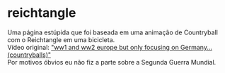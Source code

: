 # reichtangle
Uma página estúpida que foi baseada em uma animação de Countryball com o Reichtangle em uma bicicleta.<br>
Vídeo original: <a href="https://www.youtube.com/watch?v=q6NoN0uqyiY&ab_channel=NOPEXDDD" target="_blank">"ww1 and ww2 europe but only focusing on Germany... (countryballs)"</a><br>
Por motivos óbvios eu não fiz a parte sobre a Segunda Guerra Mundial.<br>
<!--PS: Eu sei que o display flex que tem no body não serve pra nada e está atrapalhando, mas estou com preguiça de arrumar<br>-->
